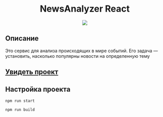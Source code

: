 <h1 align="center">NewsAnalyzer React</h1>
<p align="center">
  <img src="https://img.shields.io/badge/made%20by-opv1-blue.svg">
</p>

## Описание

Это сервис для анализа происходящих в мире событий. Его задача — установить, насколько популярны новости на определенную тему

## [Увидеть проект](https://opv1.github.io/yp-graduate-work-react/)

## Настройка проекта

```
npm run start
```

```
npm run build
```
